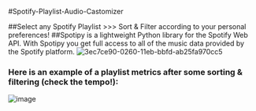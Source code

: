 #Spotify-Playlist-Audio-Castomizer

##Select any Spotify Playlist >>> Sort & Filter according to your personal preferences!
##Spotipy is a lightweight Python library for the Spotify Web API. With Spotipy you get full access to all of the music data provided by the Spotify platform.
![3ec7ce90-0260-11eb-bbfd-ab25fa970cc5](https://user-images.githubusercontent.com/114693551/202274617-c0cce131-960f-4b70-b2a0-231625d94ced.png)

 ### Here is an example of a playlist metrics after some sorting & filtering (check the tempo!):
![image](https://user-images.githubusercontent.com/114693551/199847227-b8a7a6b8-1d22-4c12-80ba-7a309f19e867.png)

